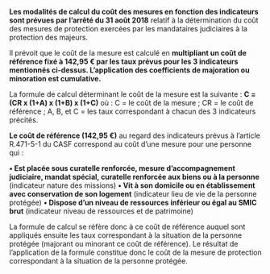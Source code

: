 **Les modalités de calcul du coût des mesures en fonction des indicateurs sont prévues par l’arrêté du 31 août 2018** relatif à la détermination du coût des mesures de protection exercées par les mandataires judiciaires à la protection des majeurs.

Il prévoit que le coût de la mesure est calculé en **multipliant un coût de référence fixé à 142,95 € par les taux prévus pour les 3 indicateurs mentionnés ci-dessus. L’application des coefficients de majoration ou minoration est cumulative.**

La formule de calcul déterminant le coût de la mesure est la suivante : **C = (CR x (1+A) x (1+B) x (1+C)** où : C = le coût de la mesure ; CR = le coût de référence ; A, B, et C = les taux correspondant à chacun des 3 indicateurs précités.

**Le coût de référence (142,95 €)** au regard des indicateurs prévus à l’article R.471-5-1 du CASF correspond au coût d’une mesure pour une personne qui :

**• Est placée sous curatelle renforcée, mesure d’accompagnement judiciaire, mandat spécial, curatelle renforcée aux biens ou à la personne** (indicateur nature des missions)
**• Vit à son domicile ou en établissement avec conservation de son logement** (indicateur lieu de vie de la personne protégée)
**• Dispose d’un niveau de ressources inférieur ou égal au SMIC brut** (indicateur niveau de ressources et de patrimoine)

La formule de calcul se réfère donc à ce coût de référence auquel sont appliqués ensuite les taux correspondant à la situation de la personne protégée (majorant ou minorant ce coût de référence).
Le résultat de l’application de la formule constitue donc le coût de la mesure de protection correspondant à la situation de la personne protégée.
